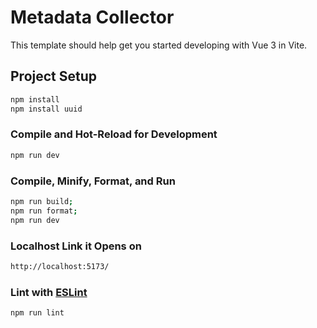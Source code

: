 # Metadata Collector

This template should help get you started developing with Vue 3 in Vite.


## Project Setup

```sh
npm install
npm install uuid
```

### Compile and Hot-Reload for Development

```sh
npm run dev
```

### Compile, Minify, Format, and Run

```sh
npm run build;
npm run format;
npm run dev
```

### Localhost Link it Opens on
```sh
http://localhost:5173/
```

### Lint with [ESLint](https://eslint.org/)

```sh
npm run lint
```
